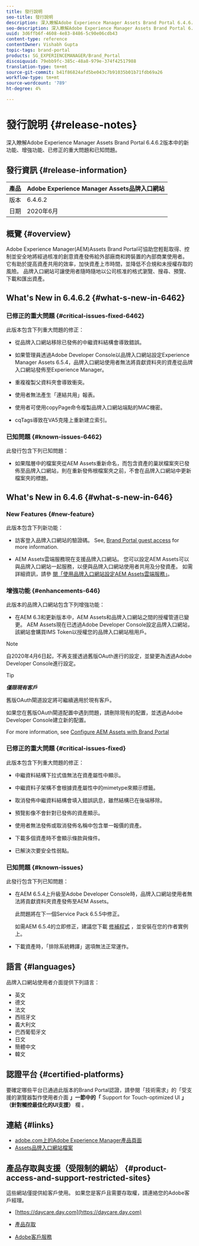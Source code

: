 ```yaml
---
title: 發行說明
seo-title: 發行說明
description: 深入瞭解Adobe Experience Manager Assets Brand Portal 6.4.6.2版中的功能、增強功能、已修正的重大問題和已知問題。
seo-description: 深入瞭解Adobe Experience Manager Assets Brand Portal 6.4.6.2版中的增強功能、已修正的重大問題和已知問題。
uuid: 3d6ffb6f-4608-4e83-8486-5c90e06cdb43
content-type: reference
contentOwner: Vishabh Gupta
topic-tags: brand-portal
products: SG_EXPERIENCEMANAGER/Brand_Portal
discoiquuid: 79ebb9fc-385c-48a8-979e-374f42517988
translation-type: tm+mt
source-git-commit: b41f86824afd5be043c7b91035b01b71fdb69a26
workflow-type: tm+mt
source-wordcount: '789'
ht-degree: 4%

---
```



# 發行說明 {#release-notes}

深入瞭解Adobe Experience Manager Assets Brand Portal 6.4.6.2版本中的新功能、增強功能、已修正的重大問題和已知問題。

## 發行資訊 {#release-information}

| 產品 | Adobe Experience Manager Assets品牌入口網站 |
|---|---|
| 版本 | 6.4.6.2 |
| 日期 | 2020年6月 |

## 概覽 {#overview}

Adobe Experience Manager(AEM)Assets Brand Portal可協助您輕鬆取得、控制並安全地將經過核准的創意資產發佈給外部廠商和跨裝置的內部商業使用者。 它有助於提高資產共用的效率，加快資產上市時間，並降低不合規和未授權存取的風險。 品牌入口網站可讓使用者隨時隨地以公司核准的格式瀏覽、搜尋、預覽、下載和匯出資產。

## What&#39;s New in 6.4.6.2 {#what-s-new-in-6462}

### 已修正的重大問題 {#critical-issues-fixed-6462}

此版本包含下列重大問題的修正：

* 從品牌入口網站移除已發佈的中繼資料結構會導致錯誤。

* 如果管理員透過Adobe Developer Console以品牌入口網站設定Experience Manager Assets 6.5.4，品牌入口網站使用者無法將貢獻資料夾的資產從品牌入口網站發佈至Experience Manager。

* 重複複製父資料夾會導致衝突。

* 使用者無法產生「連結共用」報表。

* 使用者可使用copyPage命令複製品牌入口網站端點的MAC機密。

* cqTags導致在VA5克隆上重新建立索引。


### 已知問題 {#known-issues-6462}

此發行包含下列已知問題：

* 如果階層中的檔案夾從AEM Assets重新命名，而包含資產的巢狀檔案夾已發佈至品牌入口網站，則在重新發佈根檔案夾之前，不會在品牌入口網站中更新檔案夾的標題。


## What&#39;s New in 6.4.6 {#what-s-new-in-646}

### New Features {#new-feature}

此版本包含下列新功能：

* 訪客登入品牌入口網站的驗證碼。 See, [Brand Portal guest access](../using/guest-access.md) for more information.

* AEM Assets雲端服務現在支援品牌入口網站。 您可以設定AEM Assets可以與品牌入口網站一起服務，以便與品牌入口網站使用者共用及分發資產。
如需詳細資訊，請參 [閱「使用品牌入口網站設定AEM Assets雲端服務」](https://docs.adobe.com/content/help/en/experience-manager-cloud-service/assets/brand-portal/configure-aem-assets-with-brand-portal.html)。

### 增強功能 {#enhancements-646}

此版本的品牌入口網站包含下列增強功能：

* 在AEM 6.3和更新版本中，AEM Assets和品牌入口網站之間的授權管道已變更。 AEM Assets現在已透過Adobe Developer Console設定品牌入口網站，該網站會購買IMS Token以授權您的品牌入口網站租用戶。

>[!NOTE]
>
>自2020年4月6日起，不再支援透過舊版OAuth進行的設定，並變更為透過Adobe Developer Console進行設定。

>[!TIP]
>
>***僅限現有客戶***
>
>舊版OAuth閘道設定將可繼續適用於現有客戶。
>
>如果您在舊版OAuth閘道配置中遇到問題，請刪除現有的配置，並透過Adobe Developer Console建立新的配置。

For more information, see [Configure AEM Assets with Brand Portal](configure-aem-assets-with-brand-portal.md)

### 已修正的重大問題 {#critical-issues-fixed}

此版本包含下列重大問題的修正：

* 中繼資料結構下拉式值無法在資產屬性中顯示。

* 中繼資料子架構不會根據資產屬性中的mimetype來顯示標籤。

* 取消發佈中繼資料結構會填入錯誤訊息，雖然結構已在後端移除。

* 預覽影像不會針對已發佈的資產顯示。

* 使用者無法發佈或取消發佈名稱中包含單一報價的資產。

* 下載多個資產時不會顯示條款與條件。

* 已解決次要安全性弱點。

### 已知問題 {#known-issues}

此發行包含下列已知問題：

* 在AEM 6.5.4上升級至Adobe Developer Console時，品牌入口網站使用者無法將貢獻資料夾資產發佈至AEM Assets。

   此問題將在下一個Service Pack 6.5.5中修正。

   如需AEM 6.5.4的立即修正，建議您下載 [修補程式](https://www.adobeaemcloud.com/content/marketplace/marketplaceProxy.html?packagePath=/content/companies/public/adobe/packages/cq650/hotfix/cq-6.5.0-hotfix-33041) ，並安裝在您的作者實例上。

* 下載資產時，「排除系統轉譯」選項無法正常運作。


## 語言 {#languages}

品牌入口網站使用者介面提供下列語言：

* 英文
* 德文
* 法文
* 西班牙文
* 義大利文
* 巴西葡萄牙文
* 日文
* 簡體中文
* 韓文

## 認證平台 {#certified-platforms}

要確定哪些平台已通過此版本的Brand Portal認證，請參閱「技術需求」的「受支援的瀏覽器製作使用者介面 **」一節中的「** Support for Touch-optimized UI **」（針對觸控最佳化的UI支援）** 欄 [](https://helpx.adobe.com/experience-manager/6-4/sites/deploying/using/technical-requirements.html)。

## 連結 {#links}

* [adobe.com上的Adobe Experience Manager產品頁面](http://www.adobe.com/in/marketing-cloud/experience-manager.html)
* [Assets品牌入口網站檔案](https://helpx.adobe.com/tw/experience-manager/brand-portal/user-guide.html)

## 產品存取與支援（受限制的網站） {#product-access-and-support-restricted-sites}

這些網站僅提供給客戶使用。 如果您是客戶且需要存取權，請連絡您的Adobe客戶經理。

* [https://daycare.day.com](https://daycare.day.com)

* [產品存取](https://login.marketing.adobe.com)

* [Adobe客戶服務](https://helpx.adobe.com/contact.html)

